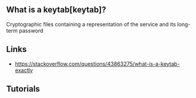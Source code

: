 ## What is a keytab[keytab]?
Cryptographic files containing a representation of the service and its long-term password

## Links
- https://stackoverflow.com/questions/43863275/what-is-a-keytab-exactly

## Tutorials

<!-- Embedded links -->
<!-- [1]: https://github.com/nchristie/tech_notes/blob/master/x/xxx.md -->
